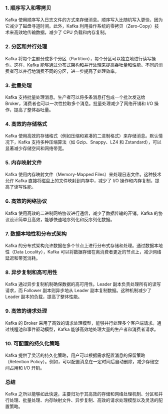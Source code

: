 ### 1. 顺序写入和零拷贝
Kafka 使用顺序写入日志文件的方式来存储消息。顺序写入比随机写入更快，因为它减少了磁盘寻道时间。此外，Kafka 利用操作系统的零拷贝（Zero-Copy）技术来高效地传输数据，减少了 CPU 负载和内存复制。
### 2. 分区和并行处理
Kafka 将每个主题分成多个分区（Partition），每个分区可以独立地进行读写操作。这样，Kafka 能够通过分布式架构和并行处理来提高吞吐量和性能。不同的消费者可以并行地消费不同的分区，进一步提高了处理效率。
### 3. 批量处理
Kafka 支持批量处理消息。生产者可以将多条消息打包成一个批次发送给 Broker，消费者也可以一次性拉取多个消息。批量处理减少了网络开销和 I/O 操作，提高了整体吞吐量。
### 4. 高效的存储格式
Kafka 使用高效的存储格式（例如压缩和紧凑的二进制格式）来存储消息。默认情况下，Kafka 支持多种压缩算法（如 Gzip、Snappy、LZ4 和 Zstandard），可以显著减少存储空间和网络带宽。
### 5. 内存映射文件
Kafka 使用内存映射文件（Memory-Mapped Files）来处理日志文件。这种技术允许 Kafka 直接将磁盘上的文件映射到内存中，减少了 I/O 操作和内存复制，提高了读写性能。
### 6. 高效的网络协议
Kafka 使用高效的二进制网络协议进行通信，减少了数据传输的开销。Kafka 的协议设计简单且高效，能够快速地序列化和反序列化数据。
### 7. 数据本地性和分布式架构
Kafka 的分布式架构允许数据在多个节点上进行分布式存储和处理。通过数据本地性（Data Locality），Kafka 可以将数据存储在离消费者更近的节点上，减少网络延迟和带宽消耗。
### 8. 异步复制和高可用性
Kafka 通过异步复制机制确保数据的高可用性。Leader 副本负责处理所有的读写请求，而 Follower 副本则异步地从 Leader 副本复制数据。这种机制减少了 Leader 副本的负载，提高了整体性能。
### 9. 高效的请求处理
Kafka 的 Broker 采用了高效的请求处理模型，能够并行处理多个客户端请求。通过线程池和事件驱动模型，Kafka 能够高效地处理大量的生产者和消费者请求。
### 10. 可配置的持久化策略
Kafka 提供了灵活的持久化策略，用户可以根据需求配置消息的保留策略（Retention Policy）。例如，可以配置消息在一定时间后自动删除，减少存储空间占用和 I/O 开销。
### 总结
Kafka 之所以能够如此快速，主要归功于其高效的存储和网络处理机制、分区和并行处理、批量处理、内存映射文件、异步复制、高效的请求处理模型以及灵活的配置策略。
